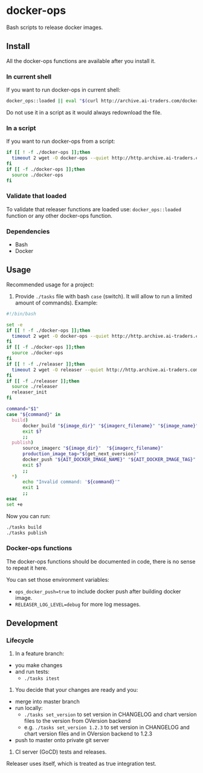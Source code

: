 # docker-ops

Bash scripts to release docker images.

## Install
All the docker-ops functions are available after you install it.

### In current shell
If you want to run docker-ops in current shell:
```bash
docker_ops::loaded || eval "$(curl http://archive.ai-traders.com/docker-ops/0.1.0/docker-ops)"
```
 Do not use it in a script as it would always redownload the file.

### In a script

If you want to run docker-ops from a script:
```bash
if [[ ! -f ./docker-ops ]];then
  timeout 2 wget -O docker-ops --quiet http://http.archive.ai-traders.com/docker-ops/1.0.6/releaser || { echo "Cannot download docker-ops, ignoring"; rm -f ./docker-ops; }
fi
if [[ -f ./docker-ops ]];then
  source ./docker-ops
fi
```

### Validate that loaded

To validate that releaser functions are loaded use: `docker_ops::loaded` function
or any other docker-ops function.

### Dependencies
* Bash
* Docker

## Usage
Recommended usage for a project:
1. Provide `./tasks` file with bash `case` (switch). It will allow to run
 a limited amount of commands). Example:
```bash
#!/bin/bash

set -e
if [[ ! -f ./docker-ops ]];then
  timeout 2 wget -O docker-ops --quiet http://http.archive.ai-traders.com/docker-ops/1.0.6/releaser || { echo "Cannot download docker-ops, ignoring"; rm -f ./docker-ops; }
fi
if [[ -f ./docker-ops ]];then
  source ./docker-ops
fi
if [[ ! -f ./releaser ]];then
  timeout 2 wget -O releaser --quiet http://http.archive.ai-traders.com/releaser/1.0.6/releaser || { echo "Cannot download releaser, ignoring"; rm -f ./releaser; }
fi
if [[ -f ./releaser ]];then
  source ./releaser
  releaser_init
fi

command="$1"
case "${command}" in
  build)
      docker_build "${image_dir}" "${imagerc_filename}" "${image_name}" "$2"
      exit $?
      ;;
  publish)
      source_imagerc "${image_dir}"  "${imagerc_filename}"
      production_image_tag="$(get_next_oversion)"
      docker_push "${AIT_DOCKER_IMAGE_NAME}" "${AIT_DOCKER_IMAGE_TAG}" "${production_image_tag}"
      exit $?
      ;;
  *)
      echo "Invalid command: '${command}'"
      exit 1
      ;;
esac
set +e
```

Now you can run:
```bash
./tasks build
./tasks publish
```

### Docker-ops functions
The docker-ops functions should be documented in code, there is no sense to repeat it here.

You can set those environment variables:
  * `ops_docker_push=true` to include docker push after building docker image.
  * `RELEASER_LOG_LEVEL=debug` for more log messages.

## Development

### Lifecycle
1. In a feature branch:
 * you make changes
 * and run tests:
     * `./tasks itest`
1. You decide that your changes are ready and you:
 * merge into master branch
 * run locally:
   * `./tasks set_version` to set version in CHANGELOG and chart version files to
   the version from OVersion backend
   * e.g. `./tasks set_version 1.2.3` to set version in CHANGELOG and chart version
    files and in OVersion backend to 1.2.3
 * push to master onto private git server
1. CI server (GoCD) tests and releases.

Releaser uses itself, which is treated as true integration test.

